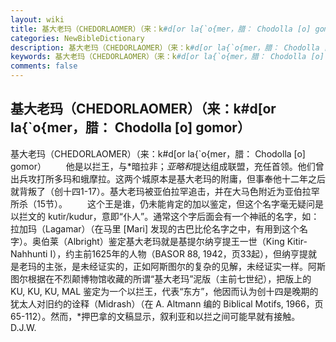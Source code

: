 ```yaml
---
layout: wiki
title: 基大老玛（CHEDORLAOMER）（来：k#d[or la{`o{mer，腊： Chodolla [o] gomor）
categories: NewBibleDictionary
description: 基大老玛（CHEDORLAOMER）（来：k#d[or la{`o{mer，腊： Chodolla [o] gomor）
keywords: 基大老玛（CHEDORLAOMER）（来：k#d[or la{`o{mer，腊： Chodolla [o] gomor）
comments: false
---
```


## 基大老玛（CHEDORLAOMER）（来：k#d[or la{`o{mer，腊： Chodolla [o] gomor）



基大老玛（CHEDORLAOMER）（来：k#d[or
la{`o{mer，腊： Chodolla [o] gomor）
　　他是以拦王，与*暗拉非；*亚略和*提达组成联盟，充任首领。他们曾出兵攻打所多玛和蛾摩拉。这两个城原本是基大老玛的附庸，但事奉他十二年之后就背叛了（创十四1-17）。基大老玛被亚伯拉罕追击，并在大马色附近为亚伯拉罕所杀（15节）。
　　这个王是谁，仍未能肯定的加以鉴定，但这个名字毫无疑问是以拦文的 kutir/kudur，意即“仆人”。通常这个字后面会有一个神祇的名字，如：拉加玛（Lagamar）（在马里 [Mari] 发现的古巴比伦名字之中，有用到这个名字）。奥伯莱（Albright）鉴定基大老玛就是基提尔纳亨提王一世（King Kitir-Nahhunti I），约主前1625年的人物（BASOR
88, 1942，页33起），但纳亨提就是老玛的主张，是未经证实的，正如阿斯图尔的复杂的见解，未经证实一样。阿斯图尔根据在不烈颠博物馆收藏的所谓“基大老玛”泥版（主前七世纪），把版上的 KU, KU, KU, MAL 鉴定为一个以拦王，代表“东方”，他因而认为创十四是晚期的犹太人对旧约的诠释（Midrash）（在 A. Altmann 编的 Biblical Motifs, 1966，页65-112）。然而，*押巴拿的文稿显示，叙利亚和以拦之间可能早就有接触。
D.J.W.



